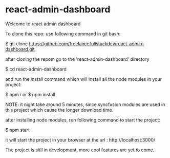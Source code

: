 # react-admin-dashboard

Welcome to react admin dashboard

To clone this repo:
use following command in git bash:

$ git clone https://github.com/freelancefullstackdev/react-admin-dashboard.git

after cloning the repom go to the 'react-admin-dashboard' directory

$ cd react-admin-dashboard

and run the install command which will install all the node modules in your project:

$ npm i
or 
$ npm install


NOTE: it night take around 5 minutes, since syncfusion modules are used in this project which cause the longer download time.

after installing node modules, 
run following command to start the project:

$ npm start

it will start the project in your browser 
at the url : http://localhost:3000/

The project is sitll in development, more cool features are yet to come.
